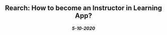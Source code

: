 <center><h2>Rearch: How to become an Instructor in Learning App?</h2></center>
<center><h5>5-10-2020</h5></center>